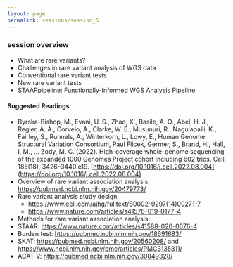 ```yaml
---
layout: page
permalink: sessions/session_5
---
```


### session overview
- What are rare variants?
- Challenges in rare variant analysis of WGS data
- Conventional rare variant tests
- New rare variant tests
- STAARpipeline: Functionally-Informed WGS Analysis Pipeline

#### Suggested Readings

- Byrska-Bishop, M., Evani, U. S., Zhao, X., Basile, A. O., Abel, H. J., Regier, A. A., Corvelo, A., Clarke, W. E., Musunuri, R., Nagulapalli, K., Fairley, S., Runnels, A., Winterkorn, L., Lowy, E., Human Genome Structural Variation Consortium, Paul Flicek, Germer, S., Brand, H., Hall, I. M., … Zody, M. C. (2022). High-coverage whole-genome sequencing of the expanded 1000 Genomes Project cohort including 602 trios. Cell, 185(18), 3426–3440.e19. [https://doi.org/10.1016/j.cell.2022.08.004](https://doi.org/10.1016/j.cell.2022.08.004)
- Overview of rare variant association analysis: https://pubmed.ncbi.nlm.nih.gov/20479773/
- Rare variant analysis study design:
  - https://www.cell.com/ajhg/fulltext/S0002-9297(14)00271-7
  - https://www.nature.com/articles/s41576-019-0177-4
- Methods for rare variant association analysis: 
- STAAR: https://www.nature.com/articles/s41588-020-0676-4
- Burden test: https://pubmed.ncbi.nlm.nih.gov/18691683/
- SKAT: https://pubmed.ncbi.nlm.nih.gov/20560208/ and https://www.ncbi.nlm.nih.gov/pmc/articles/PMC3135811/
- ACAT-V: https://pubmed.ncbi.nlm.nih.gov/30849328/


